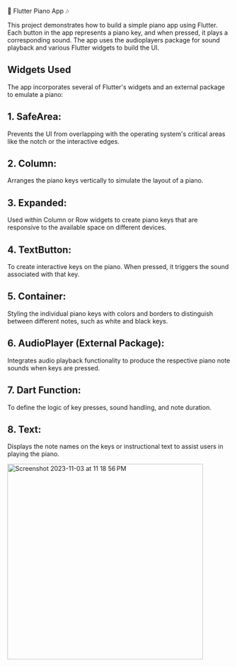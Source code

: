 🎹 Flutter Piano App 🎶

This project demonstrates how to build a simple piano app using Flutter. Each button in the app represents a piano key, and when pressed, it plays a corresponding sound. The app uses the audioplayers package for sound playback and various Flutter widgets to build the UI.

## Widgets Used

The app incorporates several of Flutter's widgets and an external package to emulate a piano:
## 1. SafeArea:

Prevents the UI from overlapping with the operating system's critical areas like the notch or the interactive edges.
## 2. Column:

Arranges the piano keys vertically to simulate the layout of a piano.
## 3. Expanded:

Used within Column or Row widgets to create piano keys that are responsive to the available space on different devices.
## 4. TextButton:

To create interactive keys on the piano. When pressed, it triggers the sound associated with that key.
## 5. Container:

Styling the individual piano keys with colors and borders to distinguish between different notes, such as white and black keys.
## 6. AudioPlayer (External Package):

Integrates audio playback functionality to produce the respective piano note sounds when keys are pressed.
## 7. Dart Function:

To define the logic of key presses, sound handling, and note duration.
## 8. Text:

Displays the note names on the keys or instructional text to assist users in playing the piano.

<img width="442" alt="Screenshot 2023-11-03 at 11 18 56 PM" src="https://github.com/nu-coie/Mobile-Applications/assets/107682899/f0174ed3-b422-465a-85a9-2386fdff7c60">

